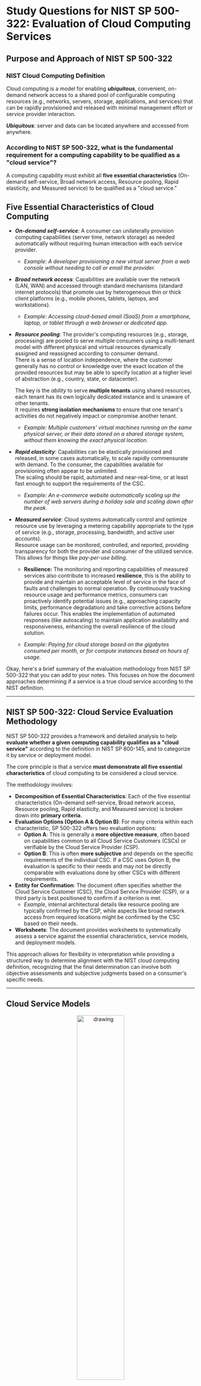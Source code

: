 <!-- KaTeX auto-render header -->
<link rel="stylesheet" href="https://cdn.jsdelivr.net/npm/katex@0.16.0/dist/katex.min.css">
<script defer src="https://cdn.jsdelivr.net/npm/katex@0.16.0/dist/katex.min.js"></script>
<script defer src="https://cdn.jsdelivr.net/npm/katex@0.16.0/dist/contrib/auto-render.min.js"
  onload="renderMathInElement(document.body, {
    delimiters: [
      {left: '$$', right: '$$', display: true},
      {left: '$', right: '$', display: false}
    ]
  });"></script>

# Study Questions for NIST SP 500-322: Evaluation of Cloud Computing Services

## Purpose and Approach of NIST SP 500-322

### NIST Cloud Computing Definition
Cloud computing is a model for enabling ***ubiquitous***, convenient, on-demand network access to a shared pool of configurable computing resources (e.g., networks, servers, storage, applications, and services) that can be rapidly provisioned and released with minimal management effort or service provider interaction.

***Ubiquitous***: server and data can be located anywhere and accessed from anywhere.

### According to NIST SP 500-322, what is the fundamental requirement for a computing capability to be qualified as a "cloud service"?
A computing capability must exhibit all **five essential characteristics** (On-demand self-service, Broad network access, Resource pooling, Rapid elasticity, and Measured service) to be qualified as a "cloud service."

## Five Essential Characteristics of Cloud Computing

* ***On-demand self-service***: A consumer can unilaterally provision computing capabilities (server time, network storage) as needed automatically without requiring human interaction with each service provider.
    * *Example: A developer provisioning a new virtual server from a web console without needing to call or email the provider.*

* ***Broad network access***: Capabilities are available over the network (LAN, WAN) and accessed through standard mechanisms (standard internet protocols) that promote use by heterogeneous thin or thick client platforms (e.g., mobile phones, tablets, laptops, and workstations). 
    * *Example: Accessing cloud-based email (SaaS) from a smartphone, laptop, or tablet through a web browser or dedicated app.*

* ***Resource pooling***: The provider's computing resources (e.g., storage, processing) are pooled to serve multiple consumers using a multi-tenant model with different physical and virtual resources dynamically assigned and reassigned according to consumer demand. \
 There is a sense of location independence, where the customer generally has no control or knowledge over the exact location of the provided resources but may be able to specify location at a higher level of abstraction (e.g., country, state, or datacenter). 
 
    The key is the *ability* to serve **multiple tenants** using shared resources, each tenant has its own logically dedicated instance and is unaware of other tenants.\
    It requires **strong isolation mechanisms** to ensure that one tenant's activities do not negatively impact or compromise another tenant.

    * *Example: Multiple customers' virtual machines running on the same physical server, or their data stored on a shared storage system, without them knowing the exact physical location.*

* ***Rapid elasticity***: Capabilities can be elastically provisioned and released, in some cases automatically, to scale rapidly commensurate with demand. To the consumer, the capabilities available for provisioning often appear to be unlimited.\
The scaling should be rapid, automated and near-real-time, or at least fast enough to support the requirements of the CSC.

    * *Example: An e-commerce website automatically scaling up the number of web servers during a holiday sale and scaling down after the peak.*

* ***Measured service***: Cloud systems automatically control and optimize resource use by leveraging a metering capability appropriate to the type of service (e.g., storage, processing, bandwidth, and active user accounts). \
Resource usage can be monitored, controlled, and reported, providing transparency for both the provider and consumer of the utilized service. \
This allows for things like *pay-per-use billing*.

    * **Resilience:** The monitoring and reporting capabilities of measured services also contribute to increased **resilience**, this is the ability to provide and maintain an acceptable level of service in the face of faults and challenges to normal operation.
    By continuously tracking resource usage and performance metrics, consumers can proactively identify potential issues (e.g., approaching capacity limits, performance degradation) and take corrective actions before failures occur. This enables the implementation of automated responses (like autoscaling) to maintain application availability and responsiveness, enhancing the overall resilience of the cloud solution.

    * *Example: Paying for cloud storage based on the gigabytes consumed per month, or for compute instances based on hours of usage.*

Okay, here's a brief summary of the evaluation methodology from NIST SP 500-322 that you can add to your notes. This focuses on how the document approaches determining if a service is a true cloud service according to the NIST definition.

---

## NIST SP 500-322: Cloud Service Evaluation Methodology

NIST SP 500-322 provides a framework and detailed analysis to help **evaluate whether a given computing capability qualifies as a "cloud service"** according to the definition in NIST SP 800-145, and to categorize it by service or deployment model. 

The core principle is that a service **must demonstrate all five essential characteristics** of cloud computing to be considered a cloud service.

The methodology involves:

* **Decomposition of Essential Characteristics**: Each of the five essential characteristics (On-demand self-service, Broad network access, Resource pooling, Rapid elasticity, and Measured service) is broken down into **primary criteria**.
* **Evaluation Options (Option A & Option B)**: For many criteria within each characteristic, SP 500-322 offers two evaluation options:
    * **Option A**: This is generally a **more objective measure**, often based on capabilities common to all Cloud Service Customers (CSCs) or verifiable by the Cloud Service Provider (CSP).
    * **Option B**: This is often **more subjective** and depends on the specific requirements of the individual CSC. If a CSC uses Option B, the evaluation is specific to their needs and may not be directly comparable with evaluations done by other CSCs with different requirements.
* **Entity for Confirmation**: The document often specifies whether the Cloud Service Customer (CSC), the Cloud Service Provider (CSP), or a third party is best positioned to confirm if a criterion is met. 
    * *Example*, internal architectural details like resource pooling are typically confirmed by the CSP, while aspects like broad network access from required locations might be confirmed by the CSC based on their needs.
* **Worksheets**: The document provides worksheets to systematically assess a service against the essential characteristics, service models, and deployment models.

This approach allows for flexibility in interpretation while providing a structured way to determine alignment with the NIST cloud computing definition, recognizing that the final determination can involve both objective assessments and subjective judgments based on a consumer's specific needs.

---

## Cloud Service Models

<center><img src="./images/service_models.png" alt="drawing" width="50%"/></center>
<center><span>Roles and responsibility of both roles are shown in blue and red</h5></center>
<br>

* ***Software as a Service (SaaS):*** Consumer use the provider's applications running on a cloud infrastructure.

    **Consumers** control is typically limited to application configuration. \
    **Provider** manages almost everything: application, OS, servers, storage, and networking.

    The applications are **accessible from various client devices** through either a thin client interface (like a web browser) or a program interface.
    
    * *Example: Google Workspace, Salesforce, Microsoft 365 (web versions).*
* ***Platform as a Service (PaaS):*** Consumer can deploy applications onto the provider cloud infrastructure.

    **Consumers** control the applications they deploy and can configure the environment settings. \
    **Provider** control OS, physical and virtualization layer.
    
    * *Example: AWS Elastic Beanstalk, Google App Engine, Heroku.*
* ***Infrastructure as a Service (IaaS)*:** Delivers fundamental computing resources like virtual machines, storage, and networks.

    **Consumers** manage the applications, OS, and have some control over networking components (like firewalls). \
    **Provider** manages the physical and virtualization layer.

    * *Example: Amazon EC2, Microsoft Azure Virtual Machines, Google Compute Engine.*

## Cloud Deployment Models

* **Public Cloud:** Services offered over the public internet and available to anyone who wants to purchase them.
    * *Examples: Amazon Web Services (AWS), Microsoft Azure, Google Cloud Platform (GCP).*
    
* **Private Cloud:** Cloud infrastructure operated solely for a single organization. It can be managed by the organization or a third party and may exist on-premises, so it is directly managed by the organization, or off-premises, so the organization typically have less control over the infrastructure. 
    * *Example: A company's internal data center running cloud technologies (like OpenStack or VMware vCloud) exclusively for its own business units.*

* **Hybrid Cloud:** A composition of two or more distinct cloud infrastructures (private, community, or public) bounded together by standardized or proprietary technology enabling data and application portability (e.g., cloud bursting for load balancing or workload migration). 
    * *Example: An organization uses its private cloud for sensitive data and core applications, but uses a public cloud for development/testing, disaster recovery, or to handle peak loads.*

* **Community Cloud:** Cloud infrastructure shared by several organizations and supports a specific community that has shared concerns (e.g., mission, security requirements, policy, and compliance considerations). It may be managed by the organizations or a third party. 
    * *Example: A cloud platform built for exclusive use by several government agencies to share specific applications and data related to a common mission, or a cloud for universities in a specific research field.*

